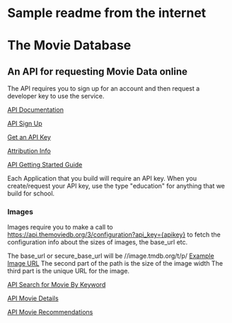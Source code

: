 # Sample readme from the internet
# The Movie Database
## An API for requesting Movie Data online

The API requires you to sign up for an account and then request a developer key to use the service.

[API Documentation](https://www.themoviedb.org/documentation/api) 

[API Sign Up](https://www.themoviedb.org/account/signup) 

[Get an API Key](https://www.themoviedb.org/settings/api) 

[Attribution Info](https://www.themoviedb.org/about/logos-attribution) 

[API Getting Started Guide](https://developers.themoviedb.org/3/getting-started)

Each Application that you build will require an API key.
When you create/request your API key, use the type "education" for anything that we build for school.

### Images

Images require you to make a call to 
https://api.themoviedb.org/3/configuration?api_key={apikey}
to fetch the configuration info about the sizes of images, the base_url etc.

The base_url or secure_base_url will be //image.tmdb.org/t/p/
[Example Image URL](https://image.tmdb.org/t/p/w185/fg6fhyKg3vbdGtnf9Hq27Q5gS3r.jpg)
The second part of the path is the size of the image width
The third part is the unique URL for the image.

[API Search for Movie By Keyword](https://api.themoviedb.org/3/search/movie/?api_key={apikey}&query={keyword}&year={year}&language=en-US)
 
[API Movie Details](https://api.themoviedb.org/3/movie/{movie_id}?api_key={apikey})

[API Movie Recommendations](https://api.themoviedb.org/3/movie/{movie_id}/recommendations?api_key={apikey}&language=en-US)